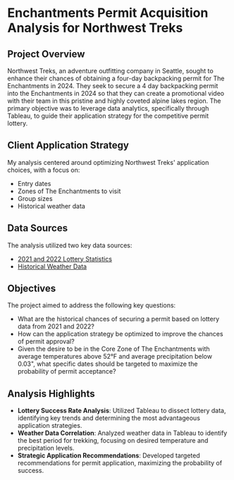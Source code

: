 # Enchantments Permit Acquisition Analysis for Northwest Treks

## Project Overview

Northwest Treks, an adventure outfitting company in Seattle, sought to enhance their chances of obtaining a four-day backpacking permit for The Enchantments in 2024. They seek to secure a 4 day backpacking permit into the Enchantments in 2024 so that they can create a promotional video with their team in this pristine and highly coveted alpine lakes region. The primary objective was to leverage data analytics, specifically through Tableau, to guide their application strategy for the competitive permit lottery.


## Client Application Strategy

My analysis centered around optimizing Northwest Treks' application choices, with a focus on:
- Entry dates
- Zones of The Enchantments to visit
- Group sizes
- Historical weather data

## Data Sources

The analysis utilized two key data sources:
- [2021 and 2022 Lottery Statistics](https://www.fs.usda.gov/detail/okawen/passes-permits/recreation/?cid=fsbdev3_053607)
- [Historical Weather Data](https://prism.oregonstate.edu/explorer/)

## Objectives

The project aimed to address the following key questions:
- What are the historical chances of securing a permit based on lottery data from 2021 and 2022?
- How can the application strategy be optimized to improve the chances of permit approval?
- Given the desire to be in the Core Zone of The Enchantments with average temperatures above 52°F and average precipitation below 0.03", what specific dates should be targeted to maximize the probability of permit acceptance?

## Analysis Highlights

- **Lottery Success Rate Analysis**: Utilized Tableau to dissect lottery data, identifying key trends and determining the most advantageous application strategies.
- **Weather Data Correlation**: Analyzed weather data in Tableau to identify the best period for trekking, focusing on desired temperature and precipitation levels.
- **Strategic Application Recommendations**: Developed targeted recommendations for permit application, maximizing the probability of success.

